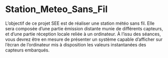 # Station_Meteo_Sans_Fil
L’objectif de ce projet SEE est de réaliser une station météo sans fil. Elle sera composée d’une partie émission distante munie de différents capteurs, et d’une partie réception locale reliée à un ordinateur. À l’issu des séances, vous devrez être en mesure de présenter un système capable d’afficher sur l’écran de l’ordinateur mis à disposition les valeurs instantanées des capteurs embarqués.
